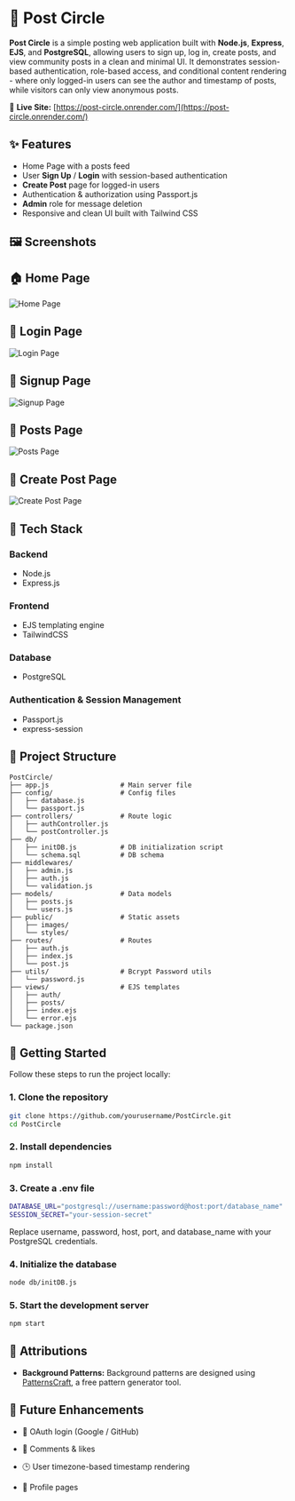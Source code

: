 # 💬 Post Circle

**Post Circle** is a simple posting web application built with **Node.js**, **Express**, **EJS**, and **PostgreSQL**, allowing users to sign up, log in, create posts, and view community posts in a clean and minimal UI. It demonstrates session-based authentication, role-based access, and conditional content rendering - where only logged-in users can see the author and timestamp of posts, while visitors can only view anonymous posts.

🔗 **Live Site:** [https://post-circle.onrender.com/](https://post-circle.onrender.com/)

## ✨ Features

- Home Page with a posts feed
- User **Sign Up** / **Login** with session-based authentication
- **Create Post** page for logged-in users
- Authentication & authorization using Passport.js
- **Admin** role for message deletion
- Responsive and clean UI built with Tailwind CSS

## 🖼️ Screenshots

## 🏠 Home Page

![Home Page](public/screenshots/home.png)

## 🔐 Login Page

![Login Page](public/screenshots/login.png)

## 🔐 Signup Page

![Signup Page](public/screenshots/signup.png)

## 📰 Posts Page

![Posts Page](public/screenshots/posts.png)

## 📝 Create Post Page

![Create Post Page](public/screenshots/createpost.png)

## 🧰 Tech Stack

### Backend

- Node.js
- Express.js

### Frontend

- EJS templating engine
- TailwindCSS

### Database

- PostgreSQL

### Authentication & Session Management

- Passport.js
- express-session

## 📁 Project Structure

```
PostCircle/
├── app.js                  # Main server file
├── config/                 # Config files
│   ├── database.js
│   └── passport.js
├── controllers/            # Route logic
│   ├── authController.js
│   └── postController.js
├── db/
│   ├── initDB.js           # DB initialization script
│   └── schema.sql          # DB schema
├── middlewares/
│   ├── admin.js
│   ├── auth.js
│   └── validation.js
├── models/                 # Data models
│   ├── posts.js
│   └── users.js
├── public/                 # Static assets
│   ├── images/
│   └── styles/
├── routes/                 # Routes
│   ├── auth.js
│   ├── index.js
│   └── post.js
├── utils/                  # Bcrypt Password utils
│   └── password.js
├── views/                  # EJS templates
│   ├── auth/
│   ├── posts/
│   ├── index.ejs
│   └── error.ejs
└── package.json
```

## 🚀 Getting Started

Follow these steps to run the project locally:

### 1. Clone the repository

```bash
git clone https://github.com/yourusername/PostCircle.git
cd PostCircle
```

### 2. Install dependencies

```bash
npm install
```

### 3. Create a .env file

```bash
DATABASE_URL="postgresql://username:password@host:port/database_name"
SESSION_SECRET="your-session-secret"
```

Replace username, password, host, port, and database_name with your PostgreSQL credentials.

### 4. Initialize the database

```bash
node db/initDB.js
```

### 5. Start the development server

```bash
npm start
```

## 📄 Attributions

- **Background Patterns:** Background patterns are designed using [PatternsCraft](https://patterncraft.fun/), a free pattern generator tool.

## 📢 Future Enhancements

- 🔐 OAuth login (Google / GitHub)

- 💬 Comments & likes

- 🕒 User timezone-based timestamp rendering

- 🧭 Profile pages
